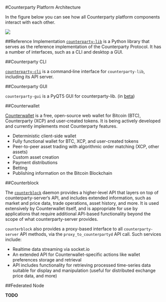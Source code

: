 #Counterparty Platform Architecture 

In the figure below you can see how all Counterparty platform components interact with each other.

![](/_images/platform_architecture1.png)
  
##Reference Implementation
[`counterparty-lib`](Developers/counterparty_lib.md) is a Python library that serves as the reference implementation of the Counterparty Protocol. It has a number of interfaces, such as a CLI and desktop a GUI.


##Counterparty CLI

[`counterparty-cli`](counterparty-cli.md) is a command‐line interface for `counterparty-lib`, including its API server.


##Counterparty GUI

`counterparty-gui` is a PyQT5 GUI for counterparty-lib. (in [beta](https://github.com/CounterpartyXCP/counterparty-gui/releases/tag/v1.0.0-BETA))


##Counterwallet

[Counterwallet](counterwallet_doc.md) is a free, open-source web wallet for Bitcoin (BTC), Counterparty (XCP) and user-created tokens. It is being actively developed and currently implements most Counterparty features.

- Deterministic client-side wallet
- Fully functional wallet for BTC, XCP, and user-created tokens
- Peer-to-peer asset trading with algorithmic order matching (XCP, other assets)
- Custom asset creation
- Payment distributions
- Betting
- Publishing information on the Bitcoin Blockchain

##Counterblock

The [`counterblock`](counterblock_API.md) daemon provides a higher-level API that layers on top of counterparty-server‘s API, and includes extended information, such as market and price data, trade operations, asset history, and more. It is used extensively by Counterwallet itself, and is appropriate for use by applications that require additional API-based functionality beyond the scope of what counterparty-server provides.

`counterblock` also provides a proxy-based interface to all `counterparty-server` API methods, via the `proxy_to_counterpartyd` API call.  Such services include:

- Realtime data streaming via socket.io
- An extended API for Counterwallet-specific actions like wallet preferences storage and retrieval
- API includes functionality for retrieving processed time-series data suitable for display and manipulation (useful for distributed exchange price data, and more)

##Federated Node

**TODO**
